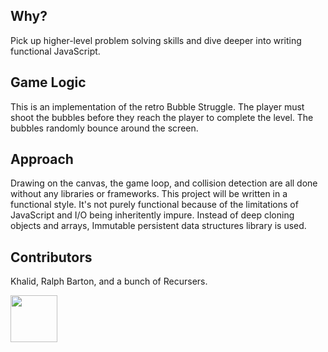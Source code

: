 ## Why?

Pick up higher-level problem solving skills and dive deeper into writing functional JavaScript.

## Game Logic

This is an implementation of the retro Bubble Struggle. The player must shoot the bubbles before they reach the player to complete the level. The bubbles randomly bounce around the screen.

## Approach

Drawing on the canvas, the game loop, and collision detection are all done without any libraries or frameworks. This project will be written in a functional style. It's not purely functional because of the limitations of JavaScript and I/O being inheritently impure. Instead of deep cloning objects and arrays, Immutable persistent data structures library is used.

## Contributors

Khalid, Ralph Barton, and a bunch of Recursers. 

<a href='http://www.recurse.com' title='Made with love at the Recurse Center'><img src='https://cloud.githubusercontent.com/assets/2883345/11322975/9e575dce-910b-11e5-9f47-1fb1b530a4bd.png' height='75px'/></a>
